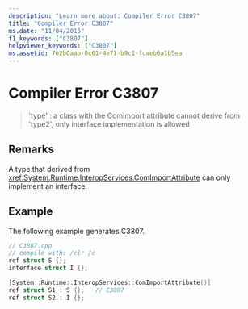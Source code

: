 ```yaml
---
description: "Learn more about: Compiler Error C3807"
title: "Compiler Error C3807"
ms.date: "11/04/2016"
f1_keywords: ["C3807"]
helpviewer_keywords: ["C3807"]
ms.assetid: 7e2b0aab-8c61-4e71-b9c1-fcaeb6a1b5ea
---
```

# Compiler Error C3807

> 'type' : a class with the ComImport attribute cannot derive from 'type2', only interface implementation is allowed

## Remarks

A type that derived from <xref:System.Runtime.InteropServices.ComImportAttribute> can only implement an interface.

## Example

The following example generates C3807.

```cpp
// C3807.cpp
// compile with: /clr /c
ref struct S {};
interface struct I {};

[System::Runtime::InteropServices::ComImportAttribute()]
ref struct S1 : S {};   // C3807
ref struct S2 : I {};
```
